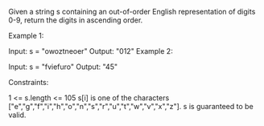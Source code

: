 Given a string s containing an out-of-order English representation of digits 0-9, return the digits in ascending order.

 

Example 1:

Input: s = "owoztneoer"
Output: "012"
Example 2:

Input: s = "fviefuro"
Output: "45"
 

Constraints:

1 <= s.length <= 105
s[i] is one of the characters ["e","g","f","i","h","o","n","s","r","u","t","w","v","x","z"].
s is guaranteed to be valid.